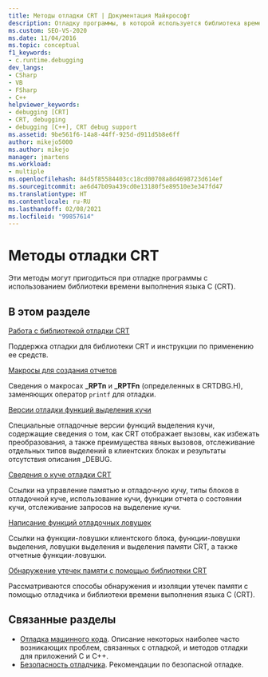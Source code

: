 ```yaml
---
title: Методы отладки CRT | Документация Майкрософт
description: Отладку программы, в которой используется библиотека времени выполнения языка C (CRT), можно выполнять с применением различных методов. В этой статье представлены ссылки на ресурсы, в которых они рассматриваются более подробно.
ms.custom: SEO-VS-2020
ms.date: 11/04/2016
ms.topic: conceptual
f1_keywords:
- c.runtime.debugging
dev_langs:
- CSharp
- VB
- FSharp
- C++
helpviewer_keywords:
- debugging [CRT]
- CRT, debugging
- debugging [C++], CRT debug support
ms.assetid: 9be561f6-14a8-44ff-925d-d911d5b8e6ff
author: mikejo5000
ms.author: mikejo
manager: jmartens
ms.workload:
- multiple
ms.openlocfilehash: 84d5f85584403cc18cd00708a8d4698723d614ef
ms.sourcegitcommit: ae6d47b09a439cd0e13180f5e89510e3e347fd47
ms.translationtype: HT
ms.contentlocale: ru-RU
ms.lasthandoff: 02/08/2021
ms.locfileid: "99857614"
---
```

# <a name="crt-debugging-techniques"></a>Методы отладки CRT
Эти методы могут пригодиться при отладке программы с использованием библиотеки времени выполнения языка С (CRT).

## <a name="in-this-section"></a>В этом разделе
 [Работа с библиотекой отладки CRT](../debugger/crt-debug-library-use.md)

 Поддержка отладки для библиотеки CRT и инструкции по применению ее средств.

 [Макросы для создания отчетов](../debugger/macros-for-reporting.md)

 Сведения о макросах **_RPTn** и **_RPTFn** (определенных в CRTDBG.H), заменяющих оператор `printf` для отладки.

 [Версии отладки функций выделения кучи](../debugger/debug-versions-of-heap-allocation-functions.md)

 Специальные отладочные версии функций выделения кучи, содержащие сведения о том, как CRT отображает вызовы, как избежать преобразования, а также преимущества явных вызовов, отслеживание отдельных типов выделений в клиентских блоках и результаты отсутствия описания _DEBUG.

 [Сведения о куче отладки CRT](../debugger/crt-debug-heap-details.md)

 Ссылки на управление памятью и отладочную кучу, типы блоков в отладочной куче, использование кучи, функции отчета о состоянии кучи, отслеживание запросов на выделение кучи.

 [Написание функций отладочных ловушек](../debugger/debug-hook-function-writing.md)

 Ссылки на функции-ловушки клиентского блока, функции-ловушки выделения, ловушки выделения и выделения памяти CRT, а также отчетные функции-ловушки.

 [Обнаружение утечек памяти с помощью библиотеки CRT](../debugger/finding-memory-leaks-using-the-crt-library.md)

 Рассматриваются способы обнаружения и изоляции утечек памяти с помощью отладчика и библиотеки времени выполнения языка C (CRT).

## <a name="related-sections"></a>Связанные разделы

- [Отладка машинного кода](../debugger/debugging-native-code.md). Описание некоторых наиболее часто возникающих проблем, связанных с отладкой, и методов отладки для приложений C и C++.
- [Безопасность отладчика](../debugger/debugger-security.md). Рекомендации по безопасной отладке.